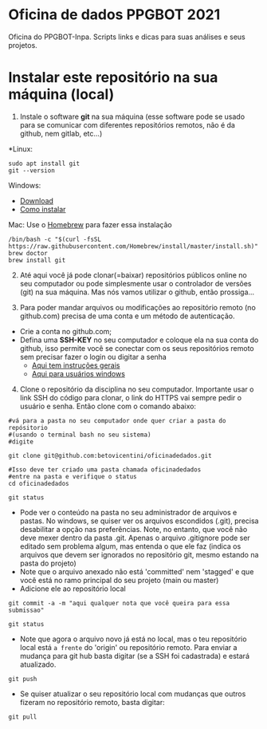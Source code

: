 # Oficina de dados PPGBOT 2021

Oficina do PPGBOT-Inpa. Scripts links e dicas para suas análises e seus projetos.

# Instalar este repositório na sua máquina (local)

1. Instale o software **git** na sua máquina (esse software pode se usado para se comunicar com diferentes repositórios remotos, não é da github, nem gitlab, etc...)

*Linux:
```
sudo apt install git
git --version
```
Windows:  
- [Download](https://git-scm.com/download/win)
- [Como instalar](https://phoenixnap.com/kb/how-to-install-git-windows)

Mac: Use o [Homebrew](https://brew.sh/) para fazer essa instalação
```
/bin/bash -c "$(curl -fsSL https://raw.githubusercontent.com/Homebrew/install/master/install.sh)"
brew doctor
brew install git
```

2. Até aqui você já pode clonar(=baixar) repositórios públicos online no seu computador ou pode simplesmente usar o controlador de versões (git) na sua máquina. Mas nós vamos utilizar o github, então prossiga...

3. Para poder mandar arquivos ou modificações ao repositório remoto (no github.com) precisa de uma conta e um método de autenticação.
  - Crie a conta no github.com;
  - Defina uma **SSH-KEY** no seu computador e coloque ela na sua conta do github, isso permite você se conectar com os seus repositórios remoto sem precisar fazer o login ou digitar a senha
    - [Aqui tem instruções gerais](https://docs.github.com/en/github/authenticating-to-github/testing-your-ssh-connection)
    -  [Aqui para usuários windows](https://phoenixnap.com/kb/generate-ssh-key-windows-10)

4. Clone o repositório da disciplina no seu computador. Importante usar o link SSH do código para clonar, o link do HTTPS vai sempre pedir o usuário e senha. Então clone com o comando abaixo:
```
#vá para a pasta no seu computador onde quer criar a pasta do repósitorio
#(usando o terminal bash no seu sistema)
#digite

git clone git@github.com:betovicentini/oficinadedados.git

#Isso deve ter criado uma pasta chamada oficinadedados
#entre na pasta e verifique o status
cd oficinadedados

git status

```
- Pode ver o conteúdo na pasta no seu administrador de arquivos e pastas. No windows, se quiser ver os arquivos escondidos (.git), precisa desabilitar a opção nas preferências. Note, no entanto, que você não deve mexer dentro da pasta .git. Apenas o arquivo .gitignore pode ser editado sem problema algum, mas entenda o que ele faz (indica os arquivos que devem ser ignorados no repositório git, mesmo estando na pasta do projeto)
- Note que o arquivo anexado não está 'committed'  nem 'stagged' e que você está no ramo principal do seu projeto (main ou master)
- Adicione ele ao repositório local
```
git commit -a -m "aqui qualquer nota que você queira para essa submissao"

git status

```
- Note que agora o arquivo novo já está no local, mas o teu repositório local está `a frente` do 'origin'  ou repositório remoto. Para enviar a mudança para git hub basta digitar (se a SSH foi cadastrada) e estará atualizado.

```
git push

```

- Se quiser atualizar o seu repositório local com mudanças que outros fizeram no repositório remoto, basta digitar:

```
git pull

```
